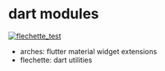 # dart modules
[![flechette_test](https://github.com/i10416/dart-modules/actions/workflows/flechette_test.yaml/badge.svg)](https://github.com/i10416/dart-modules/actions/workflows/flechette_test.yaml)

- arches: flutter material widget extensions
- flechette: dart utilities
